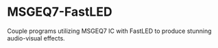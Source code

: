 # MSGEQ7-FastLED
Couple programs utilizing MSGEQ7 IC with FastLED to produce stunning audio-visual effects.
